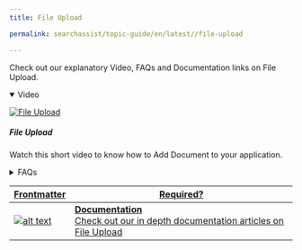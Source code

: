 ```yaml
---
title: File Upload

permalink: searchassist/topic-guide/en/latest//file-upload

---
```

<!--#### Topic Guide
###### File Upload-->

  Check out our explanatory Video, FAQs and Documentation links on File Upload.

<details class="introduction-video" open>
  <summary>Video
  </summary>
  
   [![File Upload](images/VideoCoverImage.png)](https://player.vimeo.com/video/751565146?h=9a613aa849&badge=0&autopause=0&player_id=0&app_id=58479/embed)

  ##### File Upload
  Watch this short video to know how to Add Document to your application.

</details>

<details>
  <summary>FAQs
  </summary>

  <a class="doc-link" target="_blank" href="https://docs.kore.ai/searchassist/manage-content-sources/managing-data-from-files/">
 
  How to upload files as content to your Application?

</a>


</details>


<a class="doc-link" target="_blank" href="https://docs.kore.ai/searchassist/manage-content-sources/managing-data-from-files/">


| Frontmatter | Required? |
|-------------|-------------|
| ![alt text](images/SA_Documentation.svg "Title") | **Documentation**  <br /> Check out our in depth documentation articles on File Upload | 


</a>
